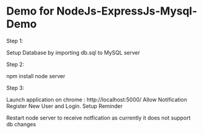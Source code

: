 # Demo for NodeJs-ExpressJs-Mysql-Demo

Step 1:

Setup Database by importing db.sql to MySQL server

Step 2:

npm install
node server

Step 3:

Launch application on chrome : http://localhost:5000/
Allow Notification
Register New User and Login.
Setup Reminder

Restart node server to receive notfication as currently it does not support db changes
